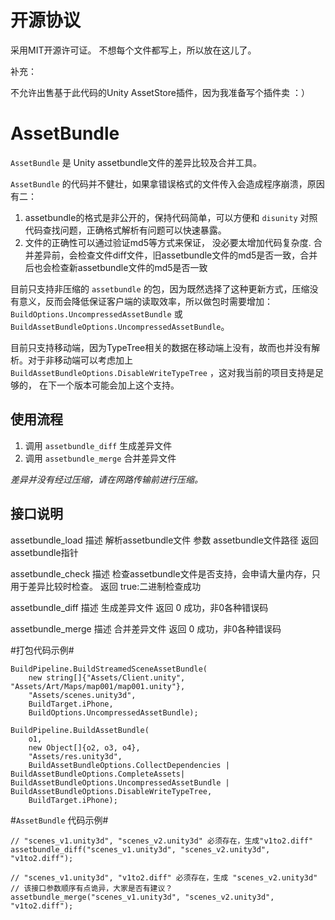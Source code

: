 # 开源协议 #
采用MIT开源许可证。
不想每个文件都写上，所以放在这儿了。

补充：

不允许出售基于此代码的Unity AssetStore插件，因为我准备写个插件卖 ：）

# AssetBundle #

`AssetBundle` 是 Unity assetbundle文件的差异比较及合并工具。

`AssetBundle` 的代码并不健壮，如果拿错误格式的文件传入会造成程序崩溃，原因有二：
1. assetbundle的格式是非公开的，保持代码简单，可以方便和 `disunity` 对照代码查找问题，正确格式解析有问题可以快速暴露。
1. 文件的正确性可以通过验证md5等方式来保证， 没必要太增加代码复杂度. 合并差异前，会检查文件diff文件，旧assetbundle文件的md5是否一致，合并后也会检查新assetbundle文件的md5是否一致

目前只支持非压缩的 `assetbundle` 的包，因为既然选择了这种更新方式，压缩没有意义，反而会降低保证客户端的读取效率，所以做包时需要增加：`BuildOptions.UncompressedAssetBundle` 或 `BuildAssetBundleOptions.UncompressedAssetBundle`。

目前只支持移动端，因为TypeTree相关的数据在移动端上没有，故而也并没有解析。对于非移动端可以考虑加上 `BuildAssetBundleOptions.DisableWriteTypeTree` ，这对我当前的项目支持是足够的， 在下一个版本可能会加上这个支持。

## 使用流程 ##
1. 调用 `assetbundle_diff` 生成差异文件
1. 调用 `assetbundle_merge` 合并差异文件

*差异并没有经过压缩，请在网路传输前进行压缩。*

## 接口说明 ##
assetbundle_load 
描述 解析assetbundle文件
参数 assetbundle文件路径
返回 assetbundle指针

assetbundle_check
描述 检查assetbundle文件是否支持，会申请大量内存，只用于差异比较时检查。
返回 true:二进制检查成功

assetbundle_diff
描述 生成差异文件
返回 0 成功，非0各种错误码

assetbundle_merge
描述 合并差异文件
返回 0 成功，非0各种错误码

#打包代码示例#

	BuildPipeline.BuildStreamedSceneAssetBundle(
		new string[]{"Assets/Client.unity", "Assets/Art/Maps/map001/map001.unity"}, 
		"Assets/scenes.unity3d", 
		BuildTarget.iPhone,
		BuildOptions.UncompressedAssetBundle);

	BuildPipeline.BuildAssetBundle(
		o1, 
		new Object[]{o2, o3, o4}, 
		"Assets/res.unity3d",
		BuildAssetBundleOptions.CollectDependencies | BuildAssetBundleOptions.CompleteAssets| BuildAssetBundleOptions.UncompressedAssetBundle | BuildAssetBundleOptions.DisableWriteTypeTree, 
		BuildTarget.iPhone);	

#`AssetBundle` 代码示例#	
	
	// "scenes_v1.unity3d", "scenes_v2.unity3d" 必须存在，生成"v1to2.diff"
	assetbundle_diff("scenes_v1.unity3d", "scenes_v2.unity3d", "v1to2.diff"); 

	// "scenes_v1.unity3d", "v1to2.diff" 必须存在，生成 "scenes_v2.unity3d"
	// 该接口参数顺序有点诡异，大家是否有建议？
	assetbundle_merge("scenes_v1.unity3d", "scenes_v2.unity3d", "v1to2.diff");


 